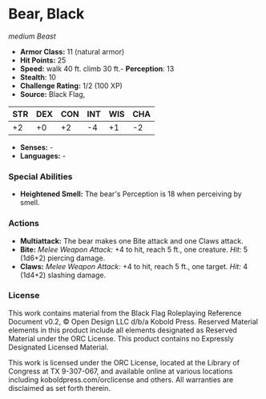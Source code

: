 # Bear, Black

*medium* *Beast*

- **Armor Class:** 11 (natural armor)
- **Hit Points:** 25 
- **Speed:** walk 40 ft. climb 30 ft.- **Perception**: 13
- **Stealth**: 10
- **Challenge Rating:** 1/2 (100 XP)
- **Source:** Black Flag,

| STR | DEX | CON | INT | WIS | CHA |
| --- | --- | --- | --- | --- | --- |
| +2 | +0 | +2 | -4 | +1 | -2 |

- **Senses:** -
- **Languages:** -

### Special Abilities

- **Heightened Smell:** The bear's Perception is 18 when perceiving by smell.

### Actions

- **Multiattack:** The bear makes one Bite attack and one Claws attack.
- **Bite:** _Melee Weapon Attack:_ +4 to hit, reach 5 ft., one creature. _Hit:_ 5 (1d6+2) piercing damage.
- **Claws:** _Melee Weapon Attack:_ +4 to hit, reach 5 ft., one target. _Hit:_ 4 (1d4+2) slashing damage.


### License

This work contains material from the Black Flag Roleplaying Reference Document v0.2, © Open Design LLC d/b/a Kobold Press. Reserved Material elements in this product include all elements designated as Reserved Material under the ORC License. This product contains no Expressly Designated Licensed Material.

This work is licensed under the ORC License, located at the Library of Congress at TX 9-307-067, and available online at various locations including koboldpress.com/orclicense and others. All warranties are disclaimed as set forth therein.
